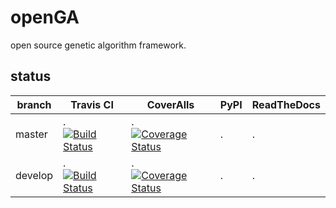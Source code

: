 # openGA

open source genetic algorithm framework.

## status

branch | Travis CI | CoverAlls | PyPI | ReadTheDocs
--|--|--|--|--
master |.[![Build Status](https://app.travis-ci.com/neal-nie/openGA.svg?branch=master)](https://app.travis-ci.com/neal-nie/openGA) |.[![Coverage Status](https://coveralls.io/repos/github/neal-nie/openGA/badge.svg?branch=master)](https://coveralls.io/github/neal-nie/openGA?branch=master)|.|.|
develop |.[![Build Status](https://app.travis-ci.com/neal-nie/openGA.svg?branch=develop)](https://app.travis-ci.com/neal-nie/openGA) |.[![Coverage Status](https://coveralls.io/repos/github/neal-nie/openGA/badge.svg?branch=develop)](https://coveralls.io/github/neal-nie/openGA?branch=develop) |.|.|
